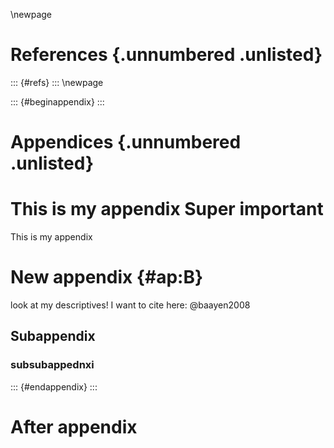 \newpage

# References {.unnumbered .unlisted}
::: {#refs}
:::
\newpage



::: {#beginappendix}
:::
# Appendices {.unnumbered .unlisted}

# This is my appendix Super important 
This is my appendix


# New appendix {#ap:B}

look at my descriptives! I want to cite here: @baayen2008

## Subappendix

### subsubappednxi
::: {#endappendix}
:::

# After appendix
